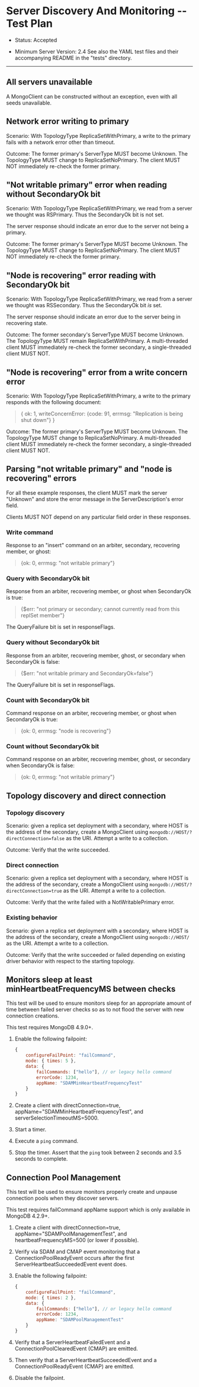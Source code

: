 # Server Discovery And Monitoring -- Test Plan

- Status: Accepted

- Minimum Server Version: 2.4 See also the YAML test files and their accompanying README in the "tests" directory.

______________________________________________________________________

## All servers unavailable

A MongoClient can be constructed without an exception, even with all seeds unavailable.

## Network error writing to primary

Scenario: With TopologyType ReplicaSetWithPrimary, a write to the primary fails with a network error other than timeout.

Outcome: The former primary's ServerType MUST become Unknown. The TopologyType MUST change to ReplicaSetNoPrimary. The
client MUST NOT immediately re-check the former primary.

## "Not writable primary" error when reading without SecondaryOk bit

Scenario: With TopologyType ReplicaSetWithPrimary, we read from a server we thought was RSPrimary. Thus the SecondaryOk
bit is not set.

The server response should indicate an error due to the server not being a primary.

Outcome: The former primary's ServerType MUST become Unknown. The TopologyType MUST change to ReplicaSetNoPrimary. The
client MUST NOT immediately re-check the former primary.

## "Node is recovering" error reading with SecondaryOk bit

Scenario: With TopologyType ReplicaSetWithPrimary, we read from a server we thought was RSSecondary. Thus the
SecondaryOk bit *is* set.

The server response should indicate an error due to the server being in recovering state.

Outcome: The former secondary's ServerType MUST become Unknown. The TopologyType MUST remain ReplicaSetWithPrimary. A
multi-threaded client MUST immediately re-check the former secondary, a single-threaded client MUST NOT.

## "Node is recovering" error from a write concern error

Scenario: With TopologyType ReplicaSetWithPrimary, a write to the primary responds with the following document:

> { ok: 1, writeConcernError: {code: 91, errmsg: "Replication is being shut down"} }

Outcome: The former primary's ServerType MUST become Unknown. The TopologyType MUST change to ReplicaSetNoPrimary. A
multi-threaded client MUST immediately re-check the former secondary, a single-threaded client MUST NOT.

## Parsing "not writable primary" and "node is recovering" errors

For all these example responses, the client MUST mark the server "Unknown" and store the error message in the
ServerDescription's error field.

Clients MUST NOT depend on any particular field order in these responses.

### Write command

Response to an "insert" command on an arbiter, secondary, recovering member, or ghost:

> {ok: 0, errmsg: "not writable primary"}

### Query with SecondaryOk bit

Response from an arbiter, recovering member, or ghost when SecondaryOk is true:

> {$err: "not primary or secondary; cannot currently read from this replSet member"}

The QueryFailure bit is set in responseFlags.

### Query without SecondaryOk bit

Response from an arbiter, recovering member, ghost, or secondary when SecondaryOk is false:

> {$err: "not writable primary and SecondaryOk=false"}

The QueryFailure bit is set in responseFlags.

### Count with SecondaryOk bit

Command response on an arbiter, recovering member, or ghost when SecondaryOk is true:

> {ok: 0, errmsg: "node is recovering"}

### Count without SecondaryOk bit

Command response on an arbiter, recovering member, ghost, or secondary when SecondaryOk is false:

> {ok: 0, errmsg: "not writable primary"}

## Topology discovery and direct connection

### Topology discovery

Scenario: given a replica set deployment with a secondary, where HOST is the address of the secondary, create a
MongoClient using `mongodb://HOST/?directConnection=false` as the URI. Attempt a write to a collection.

Outcome: Verify that the write succeeded.

### Direct connection

Scenario: given a replica set deployment with a secondary, where HOST is the address of the secondary, create a
MongoClient using `mongodb://HOST/?directConnection=true` as the URI. Attempt a write to a collection.

Outcome: Verify that the write failed with a NotWritablePrimary error.

### Existing behavior

Scenario: given a replica set deployment with a secondary, where HOST is the address of the secondary, create a
MongoClient using `mongodb://HOST/` as the URI. Attempt a write to a collection.

Outcome: Verify that the write succeeded or failed depending on existing driver behavior with respect to the starting
topology.

## Monitors sleep at least minHeartbeatFrequencyMS between checks

This test will be used to ensure monitors sleep for an appropriate amount of time between failed server checks so as to
not flood the server with new connection creations.

This test requires MongoDB 4.9.0+.

1. Enable the following failpoint:

    ```javascript
    {
        configureFailPoint: "failCommand",
        mode: { times: 5 },
        data: {
            failCommands: ["hello"], // or legacy hello command
            errorCode: 1234,
            appName: "SDAMMinHeartbeatFrequencyTest"
        }
    }
    ```

2. Create a client with directConnection=true, appName="SDAMMinHeartbeatFrequencyTest", and
    serverSelectionTimeoutMS=5000.

3. Start a timer.

4. Execute a `ping` command.

5. Stop the timer. Assert that the `ping` took between 2 seconds and 3.5 seconds to complete.

## Connection Pool Management

This test will be used to ensure monitors properly create and unpause connection pools when they discover servers.

This test requires failCommand appName support which is only available in MongoDB 4.2.9+.

1. Create a client with directConnection=true, appName="SDAMPoolManagementTest", and heartbeatFrequencyMS=500 (or lower
    if possible).

2. Verify via SDAM and CMAP event monitoring that a ConnectionPoolReadyEvent occurs after the first
    ServerHeartbeatSucceededEvent event does.

3. Enable the following failpoint:

    ```javascript
    {
        configureFailPoint: "failCommand",
        mode: { times: 2 },
        data: {
            failCommands: ["hello"], // or legacy hello command
            errorCode: 1234,
            appName: "SDAMPoolManagementTest"
        }
    }
    ```

4. Verify that a ServerHeartbeatFailedEvent and a ConnectionPoolClearedEvent (CMAP) are emitted.

5. Then verify that a ServerHeartbeatSucceededEvent and a ConnectionPoolReadyEvent (CMAP) are emitted.

6. Disable the failpoint.
